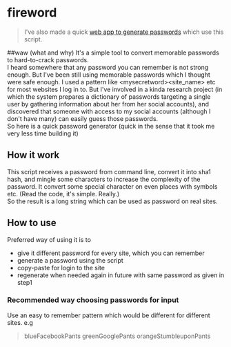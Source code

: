 # fireword

> I've also made a quick [web app to generate passwords](http://firewordgen.herokuapp.com/) which use this script.

##waw (what and why)
It's a simple tool to convert memorable passwords to hard-to-crack passwords.  
I heard somewhere that any password you can remember is not strong enough. But I've been still using memorable passwords which I thought were safe enough. I used a pattern like &lt;mysecretword&gt;&lt;site_name&gt; etc for most websites I log in to. But I've involved in a kinda research project (in which the system prepares a dictionary of passwords targeting a single user by gathering information about her from her social accounts), and discovered that someone with access to my social accounts (although I don't have many) can easily guess those passwords.   
So here is a quick password generator (quick in the sense that it took me very less time building it)  

## How it work
This script receives a password from command line, convert it into sha1 hash, and mingle some characters to increase the complexity of the password.
It convert some special character on even places with symbols etc. (Read the code, it's simple. Really.)  
So the result is a long string which can be used as password on real sites.  

## How to use
Preferred way of using it is to 
* give it different password for every site, which you can remember
* generate a password using the script
* copy-paste for login to the site
* regenerate when needed again in future with same password as given in step1

### Recommended way choosing passwords for input
Use an easy to remember pattern which would be different for different sites. e.g
   >   blueFacebookPants
   >   greenGooglePants
   >   orangeStumbleuponPants
